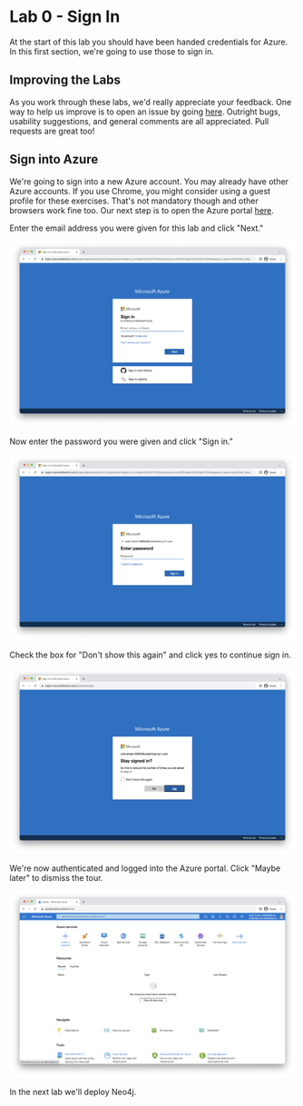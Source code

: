 # Lab 0 - Sign In
At the start of this lab you should have been handed credentials for Azure.  In this first section, we're going to use those to sign in.

## Improving the Labs
As you work through these labs, we'd really appreciate your feedback.  One way to help us improve is to open an issue by going [here](https://github.com/neo4j-partners/hands-on-lab-neo4j-and-azure/issues).  Outright bugs, usability suggestions, and general comments are all appreciated.  Pull requests are great too!

## Sign into Azure
We're going to sign into a new Azure account.  You may already have other Azure accounts.  If you use Chrome, you might consider using a guest profile for these exercises.  That's not mandatory though and other browsers work fine too.
Our next step is to open the Azure portal [here](https://portal.azure.com/). 

Enter the email address you were given for this lab and click "Next."

![](images/01.png)

Now enter the password you were given and click "Sign in."

![](images/02.png)

Check the box for "Don't show this again" and click yes to continue sign in.

![](images/03.png)

We're now authenticated and logged into the Azure portal.  Click "Maybe later" to dismiss the tour.

![](images/04.png)

In the next lab we'll deploy Neo4j.
